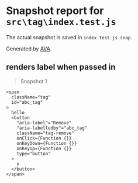# Snapshot report for `src\tag\index.test.js`

The actual snapshot is saved in `index.test.js.snap`.

Generated by [AVA](https://ava.li).

## renders label when passed in

> Snapshot 1

    <span
      className="tag"
      id="abc_tag"
    >
      hello
      <button
        "aria-label"="Remove"
        "aria-labelledby"="abc_tag"
        className="tag-remove"
        onClick={Function {}}
        onKeyDown={Function {}}
        onKeyUp={Function {}}
        type="button"
      >
        x
      </button>
    </span>
